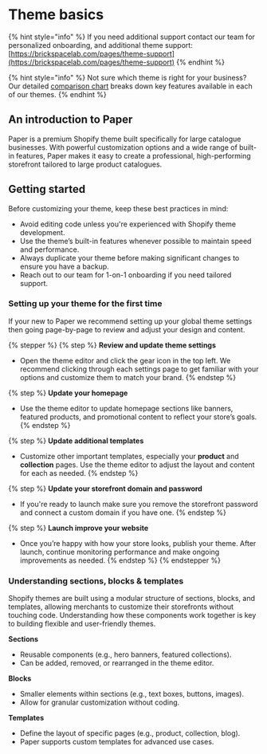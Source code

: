# Theme basics

{% hint style="info" %}
If you need additional support contact our team for personalized onboarding, and additional theme support: [https://brickspacelab.com/pages/theme-support](https://brickspacelab.com/pages/theme-support)
{% endhint %}

{% hint style="info" %}
Not sure which theme is right for your business? Our detailed [comparison chart](https://help.brickspacelab.com/general/theme-comparisons) breaks down key features available in each of our themes.
{% endhint %}



## An introduction to Paper

Paper is a premium Shopify theme built specifically for large catalogue businesses. With powerful customization options and a wide range of built-in features, Paper makes it easy to create a professional, high-performing storefront tailored to large product catalogues.&#x20;



## Getting started

Before customizing your theme, keep these best practices in mind:

* Avoid editing code unless you're experienced with Shopify theme development.
* Use the theme’s built-in features whenever possible to maintain speed and performance.
* Always duplicate your theme before making significant changes to ensure you have a backup.
* Reach out to our team for 1-on-1 onboarding if you need tailored support.



### Setting up your theme for the first time

If your new to Paper we recommend setting up your global theme settings then going page-by-page to review and adjust your design and content.&#x20;

{% stepper %}
{% step %}
**Review and update theme settings**

* Open the theme editor and click the gear icon in the top left. We recommend clicking through each settings page to get familiar with your options and customize them to match your brand.
{% endstep %}

{% step %}
**Update your homepage**

* Use the theme editor to update homepage sections like banners, featured products, and promotional content to reflect your store’s goals.
{% endstep %}

{% step %}
**Update additional templates**

* Customize other important templates, especially your **product** and **collection** pages. Use the theme editor to adjust the layout and content for each as needed.
{% endstep %}

{% step %}
**Update your storefront domain and password**

* If you're ready to launch make sure you remove the storefront password and connect a custom domain if you have one.&#x20;
{% endstep %}

{% step %}
**Launch improve your website**

* Once you’re happy with how your store looks, publish your theme. After launch, continue monitoring performance and make ongoing improvements as needed.
{% endstep %}
{% endstepper %}



### **Understanding sections, blocks & templates**

Shopify themes are built using a modular structure of sections, blocks, and templates, allowing merchants to customize their storefronts without touching code. Understanding how these components work together is key to building flexible and user-friendly themes.

**Sections**

* Reusable components (e.g., hero banners, featured collections).
* Can be added, removed, or rearranged in the theme editor.

**Blocks**

* Smaller elements within sections (e.g., text boxes, buttons, images).
* Allow for granular customization without coding.

**Templates**

* Define the layout of specific pages (e.g., product, collection, blog).
* Paper supports custom templates for advanced use cases.
